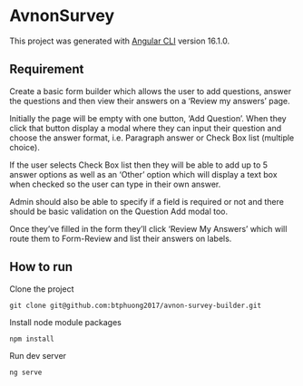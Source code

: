 # AvnonSurvey

This project was generated with [Angular CLI](https://github.com/angular/angular-cli) version 16.1.0.

## Requirement   
Create a basic form builder which allows the user to add questions, answer the questions and then view
their answers on a ‘Review my answers’ page.   

Initially the page will be empty with one button, ‘Add Question’. When they click that button display a
modal where they can input their question and choose the answer format, i.e. Paragraph answer or
Check Box list (multiple choice).   

If the user selects Check Box list then they will be able to add up to 5 answer options as well as an
‘Other’ option which will display a text box when checked so the user can type in their own answer.   

Admin should also be able to specify if a field is required or not and there should be basic validation on
the Question Add modal too.   

Once they’ve filled in the form they’ll click ‘Review My Answers’ which will route them to Form-Review
and list their answers on labels.   

## How to run

Clone the project
```
git clone git@github.com:btphuong2017/avnon-survey-builder.git
```
Install node module packages
```
npm install
```
Run dev server
```
ng serve
```

